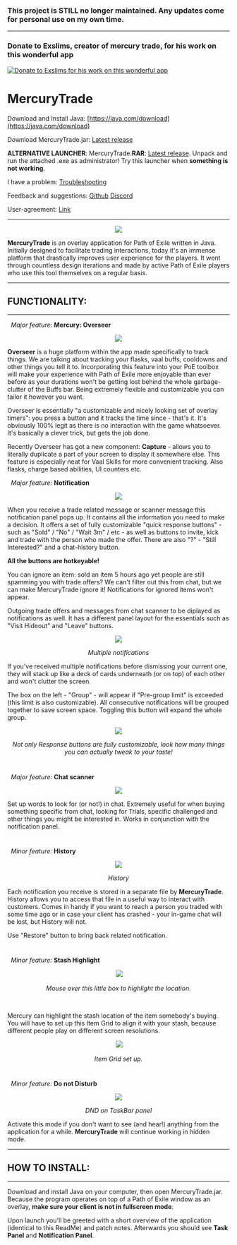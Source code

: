 ### This project is STILL no longer maintained. Any updates come for personal use on my own time.
___

### Donate to Exslims, creator of mercury trade, for his work on this wonderful app

[![Donate to Exslims for his work on this wonderful app](https://www.paypalobjects.com/webstatic/en_US/i/buttons/PP_logo_h_150x38.png)](https://www.paypal.me/mercurytrade) 

# MercuryTrade

Download and Install Java: [https://java.com/download](https://java.com/download)

Download MercuryTrade.jar: [Latest release](https://github.com/meriley/MercuryTrade/releases)

**ALTERNATIVE LAUNCHER**: MercuryTrade.**RAR**: [Latest release](https://github.com/meriley/MercuryTrade/releases). Unpack and run the attached .exe as administrator! Try this launcher when **something is not working**.

I have a problem: [Troubleshooting](https://github.com/meriley/MercuryTrade/wiki)

Feedback and suggestions: [Github](https://github.com/meriley/MercuryTrade/issues) [Discord](https://discord.gg/aG9C8XJ)

User-agreement: [Link](https://github.com/meriley/MercuryTrade/wiki/User-agreement)


---
 <p align="center">
 <img src="http://i.imgur.com/VjzWm5F.png"/>
  </p>
  
**MercuryTrade** is an overlay application for Path of Exile written in Java. Initially designed to facilitate trading interactions, today it's an immense platform that drastically improves user experience for the players. It went through countless design iterations and made by active Path of Exile players who use this tool themselves on a regular basis.

---
## FUNCTIONALITY:
---
&nbsp; *Major feature:* **Mercury: Overseer**

 <p align="center">
 <img src="http://i.imgur.com/K79RBBK.png"/>
  </p>

**Overseer** is a huge platform within the app made specifically to track things. We are talking about tracking your flasks, vaal buffs, cooldowns and other things you tell it to. Incorporating this feature into your PoE toolbox will make your experience with Path of Exile more enjoyable than ever before as your durations won't be getting lost behind the whole garbage-clutter of the Buffs bar. Being extremely flexible and customizable you can tailor it however you want.

Overseer is essentially "a customizable and nicely looking set of overlay timers": you press a button and it tracks the time since - that's it. It's obviously 100% legit as there is no interaction with the game whatsoever. It's basically a clever trick, but gets the job done.

Recently Overseer has got a new component: **Capture** - allows you to literally duplicate a part of your screen to display it somewhere else. This feature is especially neat for Vaal Skills for more convenient tracking. Also flasks, charge based abilities, UI counters etc.

&nbsp; *Major feature:* **Notification**

<p align="center">
  <img src="http://i.imgur.com/4XIGPYh.png"/>
</p>

When you receive a trade related message or scanner message this notification panel pops up. It contains all the information you need to make a decision. It offers a set of fully customizable "quick response buttons" - such as "Sold" / "No" / "Wait 3m" / etc - as well as buttons to invite, kick and trade with the person who made the offer. There are also "?" - "Still Interested?" and a chat-history button. 

**All the buttons are hotkeyable!**

You can ignore an item: sold an item 5 hours ago yet people are still spamming you with trade offers? We can't filter out this from chat, but we can make MercuryTrade ignore it! Notifications for ignored items won't appear.


Outgoing trade offers and messages from chat scanner to be diplayed as notifications as well. It has a different panel layout for the essentials such as "Visit Hideout" and "Leave" buttons.

<p align="center">
  <img src="http://i.imgur.com/4fcWtwm.png"/>
</p>

<p align="center"> <i>Multiple notifications</i> </p>

If you've received multiple notifications before dismissing your current one, they will stack up like a deck of cards underneath (or on top) of each other and won't clutter the screen.
<p> The box on the left - "Group" - will appear if "Pre-group limit" is exceeded (this limit is also customizable). All consecutive notifications will be grouped together to save screen space. Toggling this button will expand the whole group. </p>


<p align="center">
  <img src="http://i.imgur.com/Iw2kDCO.png"/>
</p>

<p align="center"> <i>Not only Response buttons are fully customizable, look how many things you can actually tweak to your taste!</i> </p>

#

&nbsp; *Major feature:* **Chat scanner**
<p align="center">
  <img src="http://i.imgur.com/qglL2Fb.png"/>
</p>

Set up words to look for (or not!) in chat. Extremely useful for when buying something specific from chat, looking for Trials, specific challenged and other things you might be interested in. Works in conjunction with the notification panel.

#


&nbsp; *Minor feature:* **History**

<p align="center">
  <img src="http://i.imgur.com/wO82SbG.png"/>
</p>

<p align="center"> <i>History</i> </p>

Each notification you receive is stored in a separate file by **MercuryTrade**. History allows you to access that file in a useful way to interact with customers. Comes in handy if you want to reach a person you traded with some time ago or in case your client has crashed - your in-game chat will be lost, but History will not.

Use "Restore" button to bring back related notification.

#

&nbsp; *Minor feature:* **Stash Highlight**

<p align="center">
  <img src="http://i.imgur.com/FA8J8Fp.png"/>
</p>

<p align="center"> <i>Mouse over this little box to highlight the location.</i> </p>

<br/>

Mercury can highlight the stash location of the item somebody's buying. You will have to set up this Item Grid to align it with your stash, because different people play on different screen resolutions.

<p align="center">
  <img src="http://i.imgur.com/TOD1lM7.png"/>
</p>

<p align="center"> <i>Item Grid set up.</i> </p>

#

&nbsp; *Minor feature:* **Do not Disturb**

<p align="center">
  <img src="http://i.imgur.com/jEKVqd0.png"/>
</p>

<p align="center"> <i>DND on TaskBar panel</i> </p>

Activate this mode if you don't want to see (and hear!) anything from the application for a while. **MercuryTrade** will continue working in hidden mode.

---
## HOW TO INSTALL:
---

Download and install Java on your computer, then open MercuryTrade.jar. Because the program operates on top of a Path of Exile window as an overlay, **make sure your client is not in fullscreen mode**.

Upon launch you'll be greeted with a short overview of the application (identical to this ReadMe) and patch notes. Afterwards you should see **Task Panel** and **Notification Panel**.
